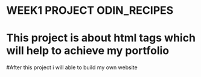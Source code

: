 # WEEK1 PROJECT ODIN_RECIPES
# This project is about html tags which will help to achieve my portfolio
#After this project i will able to build my own website